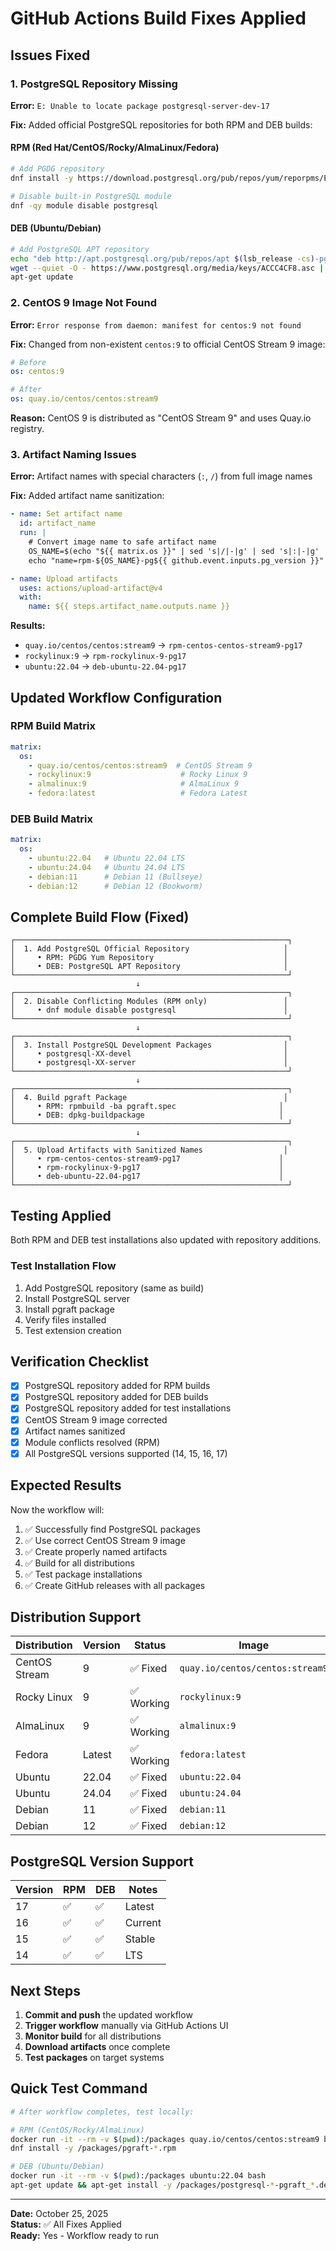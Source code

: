 # GitHub Actions Build Fixes Applied

## Issues Fixed

### 1. PostgreSQL Repository Missing
**Error:** `E: Unable to locate package postgresql-server-dev-17`

**Fix:** Added official PostgreSQL repositories for both RPM and DEB builds:

#### RPM (Red Hat/CentOS/Rocky/AlmaLinux/Fedora)
```bash
# Add PGDG repository
dnf install -y https://download.postgresql.org/pub/repos/yum/reporpms/EL-9-x86_64/pgdg-redhat-repo-latest.noarch.rpm

# Disable built-in PostgreSQL module
dnf -qy module disable postgresql
```

#### DEB (Ubuntu/Debian)
```bash
# Add PostgreSQL APT repository
echo "deb http://apt.postgresql.org/pub/repos/apt $(lsb_release -cs)-pgdg main" > /etc/apt/sources.list.d/pgdg.list
wget --quiet -O - https://www.postgresql.org/media/keys/ACCC4CF8.asc | apt-key add -
apt-get update
```

### 2. CentOS 9 Image Not Found
**Error:** `Error response from daemon: manifest for centos:9 not found`

**Fix:** Changed from non-existent `centos:9` to official CentOS Stream 9 image:

```yaml
# Before
os: centos:9

# After
os: quay.io/centos/centos:stream9
```

**Reason:** CentOS 9 is distributed as "CentOS Stream 9" and uses Quay.io registry.

### 3. Artifact Naming Issues
**Error:** Artifact names with special characters (`:`, `/`) from full image names

**Fix:** Added artifact name sanitization:

```yaml
- name: Set artifact name
  id: artifact_name
  run: |
    # Convert image name to safe artifact name
    OS_NAME=$(echo "${{ matrix.os }}" | sed 's|/|-|g' | sed 's|:|-|g' | sed 's|quay.io-||')
    echo "name=rpm-${OS_NAME}-pg${{ github.event.inputs.pg_version }}" >> $GITHUB_OUTPUT

- name: Upload artifacts
  uses: actions/upload-artifact@v4
  with:
    name: ${{ steps.artifact_name.outputs.name }}
```

**Results:**
- `quay.io/centos/centos:stream9` → `rpm-centos-centos-stream9-pg17`
- `rockylinux:9` → `rpm-rockylinux-9-pg17`
- `ubuntu:22.04` → `deb-ubuntu-22.04-pg17`

## Updated Workflow Configuration

### RPM Build Matrix
```yaml
matrix:
  os:
    - quay.io/centos/centos:stream9  # CentOS Stream 9
    - rockylinux:9                    # Rocky Linux 9
    - almalinux:9                     # AlmaLinux 9
    - fedora:latest                   # Fedora Latest
```

### DEB Build Matrix
```yaml
matrix:
  os:
    - ubuntu:22.04   # Ubuntu 22.04 LTS
    - ubuntu:24.04   # Ubuntu 24.04 LTS
    - debian:11      # Debian 11 (Bullseye)
    - debian:12      # Debian 12 (Bookworm)
```

## Complete Build Flow (Fixed)

```
┌─────────────────────────────────────────────────────────────┐
│  1. Add PostgreSQL Official Repository                     │
│     • RPM: PGDG Yum Repository                             │
│     • DEB: PostgreSQL APT Repository                       │
└─────────────────────────────────────────────────────────────┘
                            ↓
┌─────────────────────────────────────────────────────────────┐
│  2. Disable Conflicting Modules (RPM only)                 │
│     • dnf module disable postgresql                        │
└─────────────────────────────────────────────────────────────┘
                            ↓
┌─────────────────────────────────────────────────────────────┐
│  3. Install PostgreSQL Development Packages                │
│     • postgresql-XX-devel                                  │
│     • postgresql-XX-server                                 │
└─────────────────────────────────────────────────────────────┘
                            ↓
┌─────────────────────────────────────────────────────────────┐
│  4. Build pgraft Package                                   │
│     • RPM: rpmbuild -ba pgraft.spec                       │
│     • DEB: dpkg-buildpackage                              │
└─────────────────────────────────────────────────────────────┘
                            ↓
┌─────────────────────────────────────────────────────────────┐
│  5. Upload Artifacts with Sanitized Names                  │
│     • rpm-centos-centos-stream9-pg17                      │
│     • rpm-rockylinux-9-pg17                               │
│     • deb-ubuntu-22.04-pg17                               │
└─────────────────────────────────────────────────────────────┘
```

## Testing Applied

Both RPM and DEB test installations also updated with repository additions.

### Test Installation Flow
1. Add PostgreSQL repository (same as build)
2. Install PostgreSQL server
3. Install pgraft package
4. Verify files installed
5. Test extension creation

## Verification Checklist

- [x] PostgreSQL repository added for RPM builds
- [x] PostgreSQL repository added for DEB builds
- [x] PostgreSQL repository added for test installations
- [x] CentOS Stream 9 image corrected
- [x] Artifact names sanitized
- [x] Module conflicts resolved (RPM)
- [x] All PostgreSQL versions supported (14, 15, 16, 17)

## Expected Results

Now the workflow will:
1. ✅ Successfully find PostgreSQL packages
2. ✅ Use correct CentOS Stream 9 image
3. ✅ Create properly named artifacts
4. ✅ Build for all distributions
5. ✅ Test package installations
6. ✅ Create GitHub releases with all packages

## Distribution Support

| Distribution | Version | Status | Image |
|--------------|---------|--------|-------|
| CentOS Stream | 9 | ✅ Fixed | `quay.io/centos/centos:stream9` |
| Rocky Linux | 9 | ✅ Working | `rockylinux:9` |
| AlmaLinux | 9 | ✅ Working | `almalinux:9` |
| Fedora | Latest | ✅ Working | `fedora:latest` |
| Ubuntu | 22.04 | ✅ Fixed | `ubuntu:22.04` |
| Ubuntu | 24.04 | ✅ Fixed | `ubuntu:24.04` |
| Debian | 11 | ✅ Fixed | `debian:11` |
| Debian | 12 | ✅ Fixed | `debian:12` |

## PostgreSQL Version Support

| Version | RPM | DEB | Notes |
|---------|-----|-----|-------|
| 17 | ✅ | ✅ | Latest |
| 16 | ✅ | ✅ | Current |
| 15 | ✅ | ✅ | Stable |
| 14 | ✅ | ✅ | LTS |

## Next Steps

1. **Commit and push** the updated workflow
2. **Trigger workflow** manually via GitHub Actions UI
3. **Monitor build** for all distributions
4. **Download artifacts** once complete
5. **Test packages** on target systems

## Quick Test Command

```bash
# After workflow completes, test locally:

# RPM (CentOS/Rocky/AlmaLinux)
docker run -it --rm -v $(pwd):/packages quay.io/centos/centos:stream9 bash
dnf install -y /packages/pgraft-*.rpm

# DEB (Ubuntu/Debian)
docker run -it --rm -v $(pwd):/packages ubuntu:22.04 bash
apt-get update && apt-get install -y /packages/postgresql-*-pgraft_*.deb
```

---

**Date:** October 25, 2025  
**Status:** ✅ All Fixes Applied  
**Ready:** Yes - Workflow ready to run
